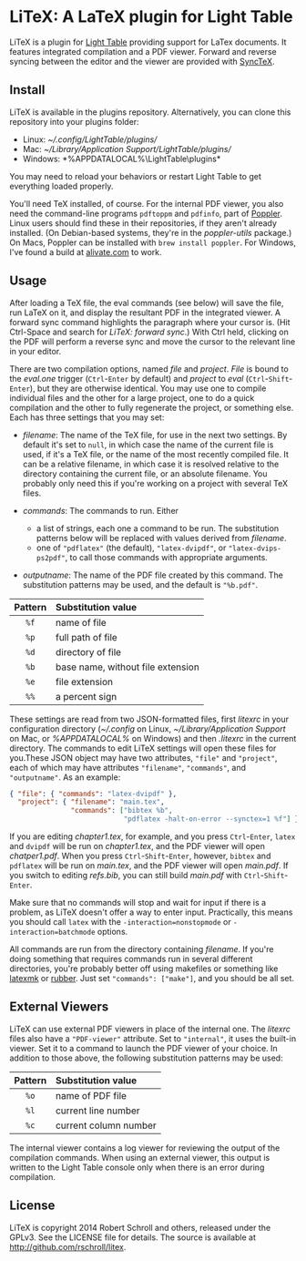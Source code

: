 LiTeX: A LaTeX plugin for Light Table
====================================
LiTeX is a plugin for [Light Table][1] providing support for LaTex
documents.  It features integrated compilation and a PDF viewer.
Forward and reverse syncing between the editor and the viewer are
provided with [SyncTeX][2].

[1]: http://www.lighttable.com/
[2]: http://itexmac.sourceforge.net/SyncTeX.html

Install
-------
LiTeX is available in the plugins repository.  Alternatively, you can
clone this repository into your plugins folder:

 * Linux: *~/.config/LightTable/plugins/*
 * Mac: *~/Library/Application Support/LightTable/plugins/*
 * Windows: *%APPDATALOCAL%\LightTable\plugins\*

You may need to reload your behaviors or restart Light Table to get
everything loaded properly.

You'll need TeX installed, of course.  For the internal PDF viewer, you
also need the command-line programs `pdftoppm` and `pdfinfo`, part of
[Poppler][3].  Linux users should find these in their repositories, if
they aren't already installed.  (On Debian-based systems, they're in the
*poppler-utils* package.)  On Macs, Poppler can be installed with `brew
install poppler`.  For Windows, I've found a build at [alivate.com][4]
to work.

[3]: http://poppler.freedesktop.org/
[4]: http://blog.alivate.com.au/poppler-windows/
[5]: http://manifestwebdesign.com/2013/01/09/xpdf-and-poppler-utils-on-windows/

Usage
-----
After loading a TeX file, the eval commands (see below) will save
the file, run LaTeX on it, and display the resultant PDF in the
integrated viewer.  A forward sync command highlights the paragraph
where your cursor is. (Hit Ctrl-Space and search for *LiTeX: forward
sync*.)  With Ctrl held, clicking on the PDF will perform a reverse sync
and move the cursor to the relevant line in your editor.

There are two compilation options, named *file* and *project*.  *File*
is bound to the *eval.one* trigger (`Ctrl`-`Enter` by default) and
*project* to *eval* (`Ctrl`-`Shift`-`Enter`), but they are otherwise
identical.  You may use one to compile individual files and the other
for a large project, one to do a quick compilation and the other to
fully regenerate the project, or something else.  Each has three
settings that you may set:

* *filename*: The name of the TeX file, for use in the next two
settings.  By default it's set to `null`, in which case the name of the
current file is used, if it's a TeX file, or the name of the most
recently compiled file.  It can be a relative filename, in which case it
is resolved relative to the directory containing the current file, or an
absolute filename.  You probably only need this if you're working on a
project with several TeX files.

* *commands*: The commands to run.  Either
  * a list of strings, each one a command to be run.  The substitution
    patterns below will be replaced with values derived from *filename*.
  * one of `"pdflatex"` (the default), `"latex-dvipdf"`, or
    `"latex-dvips-ps2pdf"`, to call those commands with appropriate
    arguments.

* *outputname*: The name of the PDF file created by this command.  The
substitution patterns may be used, and the default is `"%b.pdf"`.

Pattern | Substitution value
:------:|:------------------
  `%f`  | name of file
  `%p`  | full path of file
  `%d`  | directory of file
  `%b`  | base name, without file extension
  `%e`  | file extension
  `%%`  | a percent sign

These settings are read from two JSON-formatted files, first *litexrc*
in your configuration directory (*~/.config* on Linux,
*~/Library/Application Support* on Mac, or *%APPDATALOCAL%* on Windows)
and then *.litexrc* in the current directory.  The commands to edit
LiTeX settings will open these files for you.These JSON object may have
two attributes, `"file"` and `"project"`, each of which may have
attributes `"filename"`, `"commands"`, and `"outputname"`.  As an
example:
```JSON
{ "file": { "commands": "latex-dvipdf" },
  "project": { "filename": "main.tex",
               "commands": ["bibtex %b",
                            "pdflatex -halt-on-error --synctex=1 %f"] } }
```
If you are editing *chapter1.tex*, for example, and you press
`Ctrl`-`Enter`, `latex` and `dvipdf` will be run on *chapter1.tex*, and
the PDF viewer will open *chatper1.pdf*.  When you press
`Ctrl`-`Shift`-`Enter`, however, `bibtex` and `pdflatex` will be run on
*main.tex*, and the PDF viewer will open *main.pdf*.  If you switch to
editing *refs.bib*, you can still build *main.pdf* with
`Ctrl`-`Shift`-`Enter`.

Make sure that no commands will stop and wait for input if there is a
problem, as LiTeX doesn't offer a way to enter input.  Practically, this
means you should call `latex` with the `-interaction=nonstopmode` or
`-interaction=batchmode` options.

All commands are run from the directory containing *filename*.  If
you're doing something that requires commands run in several different
directories, you're probably better off using makefiles or something
like [latexmk][6] or [rubber][7].  Just set `"commands": ["make"]`, and
you should be all set.

[6]: http://users.phys.psu.edu/~collins/software/latexmk-jcc/
[7]: https://launchpad.net/rubber/

External Viewers
----------------
LiTeX can use external PDF viewers in place of the internal one.  The
*litexrc* files also have a `"PDF-viewer"` attribute.  Set to
`"internal"`, it uses the built-in viewer.  Set it to a command to
launch the PDF viewer of your choice.  In addition to those above, the
following substitution patterns may be used:

Pattern | Substitution value
:------:|:------------------
  `%o`  | name of PDF file
  `%l`  | current line number
  `%c`  | current column number

The internal viewer contains a log viewer for reviewing the output of
the compilation commands.  When using an external viewer, this output is
written to the Light Table console only when there is an error during
compilation.

License
-------
LiTeX is copyright 2014 Robert Schroll and others, released under
the GPLv3.  See the LICENSE file for details.  The source is
available at http://github.com/rschroll/litex.
